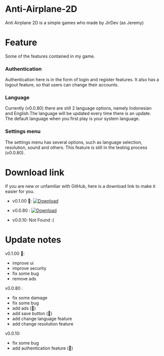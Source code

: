 # Anti-Airplane-2D
Anti Airplane 2D is a simple games who made by JirDev (as Jeremy)

# Feature
Some of the features contained in my game.

### Authentication
Authentication here is in the form of login and register features. It also has a logout feature, so that users can change their accounts.

### Language
Currently (v0.0.80) there are still 2 language options, namely Indonesian and English.The language will be updated every time there is an update. The default language when you first play is your system language.

### Settings menu
The settings menu has several options, such as language selection, resolution, sound and others. This feature is still in the testing process (v0.0.80).

# Download link
If you are new or unfamiliar with GitHub, here is a download link to make it easier for you.

- v0.1.00 🚩:
   [![Download](https://img.shields.io/badge/GitHub-black.svg?logo=data:image/svg%2bxml;base64,PHN2ZyB4bWxucz0iaHR0cDovL3d3dy53My5vcmcvMjAwMC9zdmciIHZlcnNpb249IjEiIHdpZHRoPSI2MDAiIGhlaWdodD0iNjAwIj48cGF0aCBkPSJNMTI5IDExMWMtNTUgNC05MyA2Ni05MyA3OEwwIDM5OGMtMiA3MCAzNiA5MiA2OSA5MWgxYzc5IDAgODctNTcgMTMwLTEyOGgyMDFjNDMgNzEgNTAgMTI4IDEyOSAxMjhoMWMzMyAxIDcxLTIxIDY5LTkxbC0zNi0yMDljMC0xMi00MC03OC05OC03OGgtMTBjLTYzIDAtOTIgMzUtOTIgNDJIMjM2YzAtNy0yOS00Mi05Mi00MmgtMTV6IiBmaWxsPSIjZmZmIi8+PC9zdmc+)](https://github.com/Jer-Creator/Anti-Air-Plane-2D/releases/tag/testing)

- v0.0.80 :
  [![Download](https://img.shields.io/badge/GitHub-black.svg?logo=data:image/svg%2bxml;base64,PHN2ZyB4bWxucz0iaHR0cDovL3d3dy53My5vcmcvMjAwMC9zdmciIHZlcnNpb249IjEiIHdpZHRoPSI2MDAiIGhlaWdodD0iNjAwIj48cGF0aCBkPSJNMTI5IDExMWMtNTUgNC05MyA2Ni05MyA3OEwwIDM5OGMtMiA3MCAzNiA5MiA2OSA5MWgxYzc5IDAgODctNTcgMTMwLTEyOGgyMDFjNDMgNzEgNTAgMTI4IDEyOSAxMjhoMWMzMyAxIDcxLTIxIDY5LTkxbC0zNi0yMDljMC0xMi00MC03OC05OC03OGgtMTBjLTYzIDAtOTIgMzUtOTIgNDJIMjM2YzAtNy0yOS00Mi05Mi00MmgtMTV6IiBmaWxsPSIjZmZmIi8+PC9zdmc+)](https://github.com/Jer-Creator/Anti-Airplane-2D/releases/tag/testing)

- v0.0.10:
  Not Found :(
  
# Update notes
v0.1.00 🚩:
- improve ui
- improve security
- fix some bug
- remove ads

v0.0.80 :
- fix some damage
- fix some bug
- add ads (💸)
- add save button (💾)
- add change language feature 
- add change resolution feature

v0.0.10:
- fix some bug
- add authentication feature (📲)
